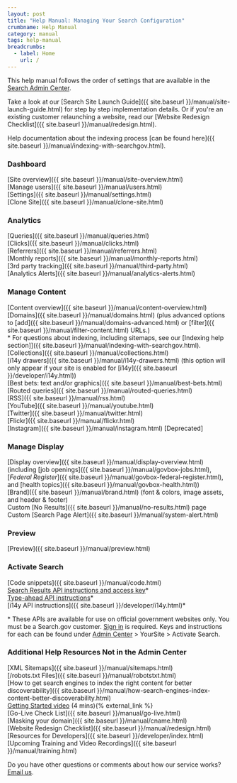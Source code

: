 ```yaml
---
layout: post
title: "Help Manual: Managing Your Search Configuration"
crumbname: Help Manual
category: manual
tags: help-manual
breadcrumbs:
  - label: Home
    url: /
---
```


This help manual follows the order of settings that are available in the [Search Admin Center](https://search.usa.gov/sites).

Take a look at our [Search Site Launch Guide]({{ site.baseurl }}/manual/site-launch-guide.html) for step by step implementation details. Or if you're an existing customer relaunching a website, read our [Website Redesign Checklist]({{ site.baseurl }}/manual/redesign.html).

Help documentation about the indexing process [can be found here]({{ site.baseurl }}/manual/indexing-with-searchgov.html).


### <i class="icon-dashboard"></i> Dashboard

[Site overview]({{ site.baseurl }}/manual/site-overview.html)    
[Manage users]({{ site.baseurl }}/manual/users.html)    
[Settings]({{ site.baseurl }}/manual/settings.html)    
[Clone Site]({{ site.baseurl }}/manual/clone-site.html)

### <i class="icon-bar-chart"></i> Analytics

[Queries]({{ site.baseurl }}/manual/queries.html)    
[Clicks]({{ site.baseurl }}/manual/clicks.html)    
[Referrers]({{ site.baseurl }}/manual/referrers.html)    
[Monthly reports]({{ site.baseurl }}/manual/monthly-reports.html)    
[3rd party tracking]({{ site.baseurl }}/manual/third-party.html)  
[Analytics Alerts]({{ site.baseurl }}/manual/analytics-alerts.html)  

### <i class="icon-file"></i> Manage Content

[Content overview]({{ site.baseurl }}/manual/content-overview.html)    
[Domains]({{ site.baseurl }}/manual/domains.html) (plus advanced options to [add]({{ site.baseurl }}/manual/domains-advanced.html) or [filter]({{ site.baseurl }}/manual/filter-content.html) URLs.)    
  \* For questions about indexing, including sitemaps, see our [Indexing help section]]({{ site.baseurl }}/manual/indexing-with-searchgov.html).<br>
[Collections]({{ site.baseurl }}/manual/collections.html)    
[i14y drawers]({{ site.baseurl }}/manual/i14y-drawers.html) (this option will only appear if your site is enabled for [i14y]({{ site.baseurl }}/developer/i14y.html))   
[Best bets: text and/or graphics]({{ site.baseurl }}/manual/best-bets.html)    
[Routed queries]({{ site.baseurl }}/manual/routed-queries.html)    
[RSS]({{ site.baseurl }}/manual/rss.html)    
[YouTube]({{ site.baseurl }}/manual/youtube.html)    
[Twitter]({{ site.baseurl }}/manual/twitter.html)    
[Flickr]({{ site.baseurl }}/manual/flickr.html)    
[Instagram]({{ site.baseurl }}/manual/instagram.html) [Deprecated]    

### <i class="icon-desktop"></i> Manage Display

[Display overview]({{ site.baseurl }}/manual/display-overview.html) (including [job openings]({{ site.baseurl }}/manual/govbox-jobs.html), [*Federal Register*]({{ site.baseurl }}/manual/govbox-federal-register.html), and [health topics]({{ site.baseurl }}/manual/govbox-health.html))    
[Brand]({{ site.baseurl }}/manual/brand.html) (font & colors, image assets, and header & footer)    
Custom [No Results]({{ site.baseurl }}/manual/no-results.html) page    
Custom [Search Page Alert]({{ site.baseurl }}/manual/system-alert.html)    

### <i class="icon-eye-open"></i> Preview

[Preview]({{ site.baseurl }}/manual/preview.html)    

### <i class="icon-code"></i> Activate Search

[Code snippets]({{ site.baseurl }}/manual/code.html)    
[Search Results API instructions and access key](https://open.gsa.gov/api/searchgov-results/)\*    
[Type-ahead API instructions](https://open.gsa.gov/api/searchgov-suggestions/)\*    
[i14y API instructions]({{ site.baseurl }}/developer/i14y.html)\*    

\* These APIs are available for use on official government websites only. You must be a Search.gov customer. [Sign in](https://search.usa.gov/sites) is required. Keys and instructions for each can be found under [Admin Center](https://search.usa.gov/sites) > YourSite > Activate Search.

### Additional Help Resources Not in the Admin Center

[XML Sitemaps]({{ site.baseurl }}/manual/sitemaps.html)      
[/robots.txt Files]({{ site.baseurl }}/manual/robotstxt.html)      
[How to get search engines to index the right content for better discoverability]({{ site.baseurl }}/manual/how-search-engines-index-content-better-discoverability.html)      
[Getting Started video](https://www.youtube.com/watch?v=TnlpuudK_WY) (4 mins){% external_link %}    
[Go-Live Check List]({{ site.baseurl }}/manual/go-live.html)      
[Masking your domain]({{ site.baseurl }}/manual/cname.html)  
[Website Redesign Checklist]({{ site.baseurl }}/manual/redesign.html)    
[Resources for Developers]({{ site.baseurl }}/developer/index.html)     
[Upcoming Training and Video Recordings]({{ site.baseurl }}/manual/training.html)    

Do you have other questions or comments about how our service works? [Email us](mailto:search@support.digitalgov.gov). 
